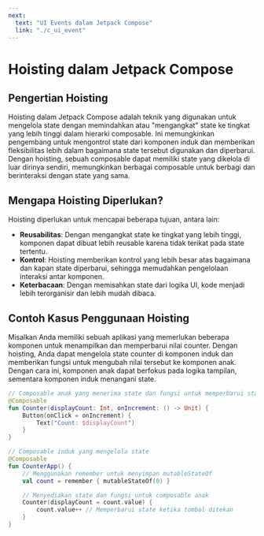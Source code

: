 ```yaml
---
next:
  text: "UI Events dalam Jetpack Compose"
  link: "./c_ui_event"
---
```


# Hoisting dalam Jetpack Compose

## Pengertian Hoisting

Hoisting dalam Jetpack Compose adalah teknik yang digunakan untuk mengelola state dengan memindahkan atau "mengangkat" state ke tingkat yang lebih tinggi dalam hierarki composable. Ini memungkinkan pengembang untuk mengontrol state dari komponen induk dan memberikan fleksibilitas lebih dalam bagaimana state tersebut digunakan dan diperbarui. Dengan hoisting, sebuah composable dapat memiliki state yang dikelola di luar dirinya sendiri, memungkinkan berbagai composable untuk berbagi dan berinteraksi dengan state yang sama.

## Mengapa Hoisting Diperlukan?

Hoisting diperlukan untuk mencapai beberapa tujuan, antara lain:

- **Reusabilitas**: Dengan mengangkat state ke tingkat yang lebih tinggi, komponen dapat dibuat lebih reusable karena tidak terikat pada state tertentu.
- **Kontrol**: Hoisting memberikan kontrol yang lebih besar atas bagaimana dan kapan state diperbarui, sehingga memudahkan pengelolaan interaksi antar komponen.
- **Keterbacaan**: Dengan memisahkan state dari logika UI, kode menjadi lebih terorganisir dan lebih mudah dibaca.

## Contoh Kasus Penggunaan Hoisting

Misalkan Anda memiliki sebuah aplikasi yang memerlukan beberapa komponen untuk menampilkan dan memperbarui nilai counter. Dengan hoisting, Anda dapat mengelola state counter di komponen induk dan memberikan fungsi untuk mengubah nilai tersebut ke komponen anak. Dengan cara ini, komponen anak dapat berfokus pada logika tampilan, sementara komponen induk menangani state.

```kotlin
// Composable anak yang menerima state dan fungsi untuk memperbarui state
@Composable
fun Counter(displayCount: Int, onIncrement: () -> Unit) {
    Button(onClick = onIncrement) {
        Text("Count: $displayCount")
    }
}

// Composable induk yang mengelola state
@Composable
fun CounterApp() {
    // Menggunakan remember untuk menyimpan mutableStateOf
    val count = remember { mutableStateOf(0) }

    // Menyediakan state dan fungsi untuk composable anak
    Counter(displayCount = count.value) {
        count.value++ // Memperbarui state ketika tombol ditekan
    }
}
```
